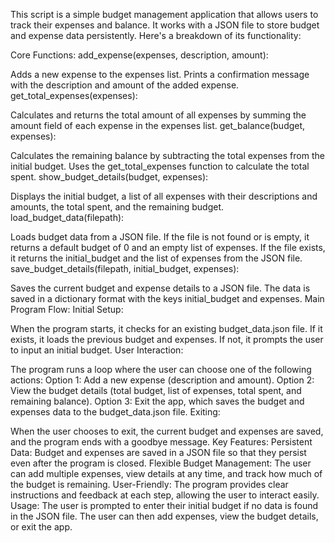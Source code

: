 This script is a simple budget management application that allows users to track their expenses and balance. It works with a JSON file to store budget and expense data persistently. Here's a breakdown of its functionality:

Core Functions:
add_expense(expenses, description, amount):

Adds a new expense to the expenses list.
Prints a confirmation message with the description and amount of the added expense.
get_total_expenses(expenses):

Calculates and returns the total amount of all expenses by summing the amount field of each expense in the expenses list.
get_balance(budget, expenses):

Calculates the remaining balance by subtracting the total expenses from the initial budget.
Uses the get_total_expenses function to calculate the total spent.
show_budget_details(budget, expenses):

Displays the initial budget, a list of all expenses with their descriptions and amounts, the total spent, and the remaining budget.
load_budget_data(filepath):

Loads budget data from a JSON file. If the file is not found or is empty, it returns a default budget of 0 and an empty list of expenses.
If the file exists, it returns the initial_budget and the list of expenses from the JSON file.
save_budget_details(filepath, initial_budget, expenses):

Saves the current budget and expense details to a JSON file.
The data is saved in a dictionary format with the keys initial_budget and expenses.
Main Program Flow:
Initial Setup:

When the program starts, it checks for an existing budget_data.json file. If it exists, it loads the previous budget and expenses. If not, it prompts the user to input an initial budget.
User Interaction:

The program runs a loop where the user can choose one of the following actions:
Option 1: Add a new expense (description and amount).
Option 2: View the budget details (total budget, list of expenses, total spent, and remaining balance).
Option 3: Exit the app, which saves the budget and expenses data to the budget_data.json file.
Exiting:

When the user chooses to exit, the current budget and expenses are saved, and the program ends with a goodbye message.
Key Features:
Persistent Data: Budget and expenses are saved in a JSON file so that they persist even after the program is closed.
Flexible Budget Management: The user can add multiple expenses, view details at any time, and track how much of the budget is remaining.
User-Friendly: The program provides clear instructions and feedback at each step, allowing the user to interact easily.
Usage:
The user is prompted to enter their initial budget if no data is found in the JSON file.
The user can then add expenses, view the budget details, or exit the app.
